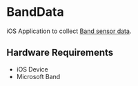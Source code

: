 # BandData
iOS Application to collect [Band sensor data](https://support.microsoft.com/en-us/help/4000323/band-hardware-sensors). 

## Hardware Requirements
- iOS Device
- Microsoft Band
